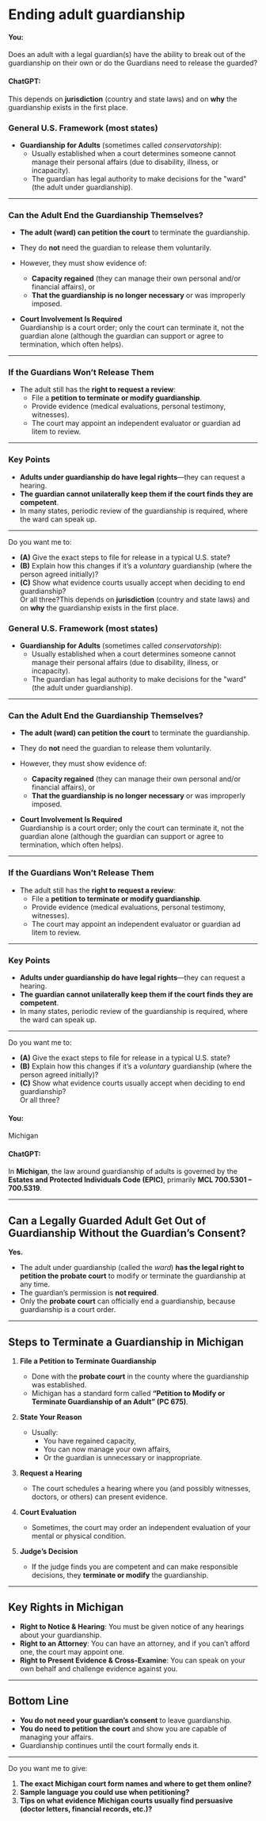 # Ending adult guardianship

#### You:
Does an adult with a legal guardian(s) have the ability  to break out of the guardianship on their own or do the Guardians need to release the guarded? 

#### ChatGPT:
This depends on **jurisdiction** (country and state laws) and on **why** the guardianship exists in the first place.

### General U.S. Framework (most states)

- **Guardianship for Adults** (sometimes called *conservatorship*):
  - Usually established when a court determines someone cannot manage their personal affairs (due to disability, illness, or incapacity).
  - The guardian has legal authority to make decisions for the "ward" (the adult under guardianship).

---

### Can the Adult End the Guardianship Themselves?

- **The adult (ward) can petition the court** to terminate the guardianship.

- They do **not** need the guardian to release them voluntarily.

- However, they must show evidence of:
  - **Capacity regained** (they can manage their own personal and/or financial affairs), or
  - **That the guardianship is no longer necessary** or was improperly imposed.

- **Court Involvement Is Required**\
  Guardianship is a court order; only the court can terminate it, not the guardian alone (although the guardian can support or agree to termination, which often helps).

---

### If the Guardians Won’t Release Them

- The adult still has the **right to request a review**:
  - File a **petition to terminate or modify guardianship**.
  - Provide evidence (medical evaluations, personal testimony, witnesses).
  - The court may appoint an independent evaluator or guardian ad litem to review.

---

### Key Points

- **Adults under guardianship do have legal rights**—they can request a hearing.
- **The guardian cannot unilaterally keep them if the court finds they are competent**.
- In many states, periodic review of the guardianship is required, where the ward can speak up.

---

Do you want me to:

- **(A)** Give the exact steps to file for release in a typical U.S. state?
- **(B)** Explain how this changes if it’s a *voluntary* guardianship (where the person agreed initially)?
- **(C)** Show what evidence courts usually accept when deciding to end guardianship?\
  Or all three?This depends on **jurisdiction** (country and state laws) and on **why** the guardianship exists in the first place.

### General U.S. Framework (most states)

- **Guardianship for Adults** (sometimes called *conservatorship*):
  - Usually established when a court determines someone cannot manage their personal affairs (due to disability, illness, or incapacity).
  - The guardian has legal authority to make decisions for the "ward" (the adult under guardianship).

---

### Can the Adult End the Guardianship Themselves?

- **The adult (ward) can petition the court** to terminate the guardianship.

- They do **not** need the guardian to release them voluntarily.

- However, they must show evidence of:
  - **Capacity regained** (they can manage their own personal and/or financial affairs), or
  - **That the guardianship is no longer necessary** or was improperly imposed.

- **Court Involvement Is Required**\
  Guardianship is a court order; only the court can terminate it, not the guardian alone (although the guardian can support or agree to termination, which often helps).

---

### If the Guardians Won’t Release Them

- The adult still has the **right to request a review**:
  - File a **petition to terminate or modify guardianship**.
  - Provide evidence (medical evaluations, personal testimony, witnesses).
  - The court may appoint an independent evaluator or guardian ad litem to review.

---

### Key Points

- **Adults under guardianship do have legal rights**—they can request a hearing.
- **The guardian cannot unilaterally keep them if the court finds they are competent**.
- In many states, periodic review of the guardianship is required, where the ward can speak up.

---

Do you want me to:

- **(A)** Give the exact steps to file for release in a typical U.S. state?
- **(B)** Explain how this changes if it’s a *voluntary* guardianship (where the person agreed initially)?
- **(C)** Show what evidence courts usually accept when deciding to end guardianship?\
  Or all three?


#### You:
Michigan 

#### ChatGPT:
In **Michigan**, the law around guardianship of adults is governed by the **Estates and Protected Individuals Code (EPIC)**, primarily **MCL 700.5301 – 700.5319**.

---

## **Can a Legally Guarded Adult Get Out of Guardianship Without the Guardian’s Consent?**

**Yes.**

- The adult under guardianship (called the *ward*) **has the legal right to petition the probate court** to modify or terminate the guardianship at any time.
- The guardian’s permission is **not required**.
- Only the **probate court** can officially end a guardianship, because guardianship is a court order.

---

## **Steps to Terminate a Guardianship in Michigan**

1. **File a Petition to Terminate Guardianship**
   - Done with the **probate court** in the county where the guardianship was established.
   - Michigan has a standard form called **“Petition to Modify or Terminate Guardianship of an Adult” (PC 675)**.

2. **State Your Reason**
   - Usually:
     - You have regained capacity,
     - You can now manage your own affairs,
     - Or the guardian is unnecessary or inappropriate.

3. **Request a Hearing**
   - The court schedules a hearing where you (and possibly witnesses, doctors, or others) can present evidence.

4. **Court Evaluation**
   - Sometimes, the court may order an independent evaluation of your mental or physical condition.

5. **Judge’s Decision**
   - If the judge finds you are competent and can make responsible decisions, they **terminate or modify** the guardianship.

---

## **Key Rights in Michigan**

- **Right to Notice & Hearing**: You must be given notice of any hearings about your guardianship.
- **Right to an Attorney**: You can have an attorney, and if you can’t afford one, the court may appoint one.
- **Right to Present Evidence & Cross-Examine**: You can speak on your own behalf and challenge evidence against you.

---

## **Bottom Line**

- **You do not need your guardian’s consent** to leave guardianship.
- **You do need to petition the court** and show you are capable of managing your affairs.
- Guardianship continues until the court formally ends it.

---

Do you want me to give:

1. **The exact Michigan court form names and where to get them online?**
2. **Sample language you could use when petitioning?**
3. **Tips on what evidence Michigan courts usually find persuasive (doctor letters, financial records, etc.)?**
